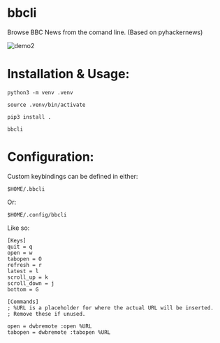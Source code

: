 # bbcli


Browse BBC News from the comand line. (Based on pyhackernews)

![demo2](https://github.com/user-attachments/assets/71ceb6e8-1345-451e-8523-d792b68804c6)


# Installation & Usage:

```
python3 -m venv .venv

source .venv/bin/activate

pip3 install .
```
`bbcli`

# Configuration:

Custom keybindings can be defined in either:

`$HOME/.bbcli`

Or:

`$HOME/.config/bbcli`

Like so:

    [Keys]
    quit = q
    open = w
    tabopen = O
    refresh = r
    latest = l
    scroll_up = k
    scroll_down = j
    bottom = G

    [Commands]
    ; %URL is a placeholder for where the actual URL will be inserted.
    ; Remove these if unused.

    open = dwbremote :open %URL
    tabopen = dwbremote :tabopen %URL
